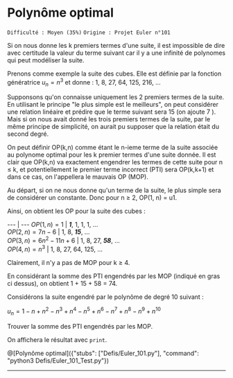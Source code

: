 # Polynôme optimal
`Difficulté : Moyen (35%)`
`Origine : Projet Euler n°101`

Si on nous donne les k premiers termes d'une suite, il est impossible de dire avec certitude la valeur du terme suivant car il y a une infinité de polynomes qui peut modéliser la suite.

Prenons comme exemple la suite des cubes. Elle est définie par la fonction génératrice  $`u_n=n^3`$ et donne :  1, 8, 27, 64, 125, 216, ...

Supponsons qu'on connaisse uniquement les 2 premiers termes de la suite. En utilisant le principe "le plus simple est le meilleurs", on peut considérer une relation linéaire et prédire que le terme suivant sera 15 (on ajoute 7 ). Mais si on nous avait donné les trois premiers termes de la suite, par le même principe de simplicité, on aurait pu supposer que la relation était du second degré.

On peut définir OP(k,n) comme étant le n-ieme terme de la suite associée au polynome optimal pour les k premier termes d'une suite donnée. Il est clair que OP(k,n) va exactement engendrer les termes de cette suite pour n ≤ k, et potentiellement le premier terme incorrect (PTI) sera OP(k,k+1) et dans ce cas, on l'appellera le mauvais OP (MOP).

Au départ, si on ne nous donne qu'un terme de la suite, le plus simple sera de considérer un constante. Donc pour n ≥ 2, OP(1, n) = u1.

Ainsi, on obtient les OP pour la suite des cubes :

 --- | ---
$`OP(1, n) = 1`$ 	             | ***1***, 1, 1, 1, ...  
$`OP(2, n) = 7n−6`$ 	         | 1, 8, ***15***, ...  
$`OP(3, n) = 6n^2−11n+6`$      |	1, 8, 27, ***58***, ...  
$`OP(4, n) = n^3`$ 	           | 1, 8, 27, 64, 125, ...  

Clairement, il n'y a pas de MOP pour k ≥ 4.

En considérant la somme des PTI engendrés par les MOP (indiqué en gras ci dessus), on obtient 1 + 15 + 58 = 74.

Considérons la suite engendré par le polynôme de degré 10 suivant :

$`u_n = 1 − n + n^2 − n^3 + n^4 − n^5 + n^6 − n^7 + n^8 − n^9 + n^{10}`$

Trouver la somme des PTI engendrés par les MOP.

On affichera le résultat avec `print`.

@[Polynôme optimal]({"stubs": ["Defis/Euler_101.py"], "command": "python3 Defis/Euler_101_Test.py"})

---
